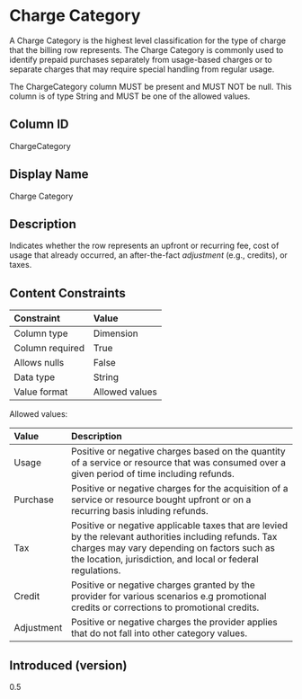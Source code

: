 # Charge Category

A Charge Category is the highest level classification for the type of charge that the billing row represents. The Charge Category is commonly used to identify prepaid purchases separately from usage-based charges or to separate charges that may require special handling from regular usage.

The ChargeCategory column MUST be present and MUST NOT be null. This column is of type String and MUST be one of the allowed values.

## Column ID

ChargeCategory

## Display Name

Charge Category

## Description

Indicates whether the row represents an upfront or recurring fee, cost of usage that already occurred, an after-the-fact *adjustment* (e.g., credits), or taxes.

## Content Constraints

| Constraint      | Value          |
| :-------------- | :------------- |
| Column type     | Dimension      |
| Column required | True           |
| Allows nulls    | False          |
| Data type       | String         |
| Value format    | Allowed values |

Allowed values:

| Value      | Description                          |
| :--------- | :------------------------------------|
| Usage      | Positive or negative charges based on the quantity of a service or resource that was consumed over a given period of time including refunds.     |
| Purchase   | Positive or negative charges for the acquisition of a service or resource bought upfront or on a recurring basis inluding refunds.              |
| Tax        | Positive or negative applicable taxes that are levied by the relevant authorities including refunds. Tax charges may vary depending on factors such as the location, jurisdiction, and local or federal regulations. |
| Credit      | Positive or negative charges granted by the provider for various scenarios e.g promotional credits or corrections to promotional credits.     |
| Adjustment      | Positive or negative charges the provider applies that do not fall into other category values.    |

## Introduced (version)

0.5
